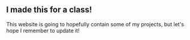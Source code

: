 ## I made this for a class!

This website is going to hopefully contain some of my projects, but let's hope I remember to update it!

